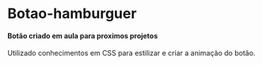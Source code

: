 # Botao-hamburguer

#### Botão criado em aula para proximos projetos

Utilizado conhecimentos em CSS para estilizar e criar a animação do botão.

